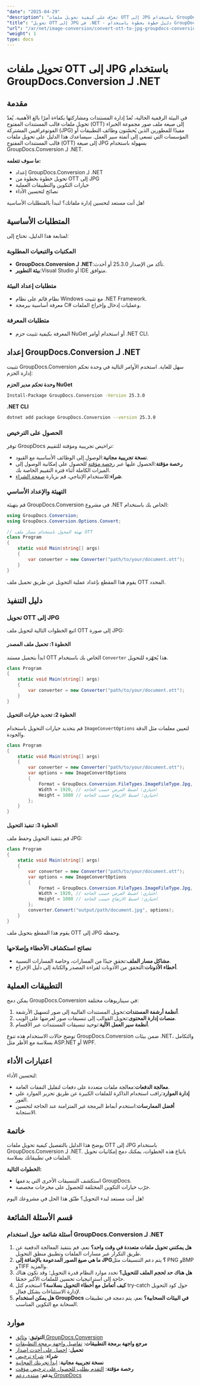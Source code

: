 ```yaml
---
"date": "2025-04-29"
"description": "تعرّف على كيفية تحويل ملفات OTT إلى JPG باستخدام GroupDocs.Conversion لـ .NET. اتبع هذا الدليل خطوة بخطوة لتحويل الملفات بسلاسة."
"title": "تحويل OTT إلى JPG في .NET - دليل خطوة بخطوة باستخدام GroupDocs.Conversion"
"url": "/ar/net/image-conversion/convert-ott-to-jpg-groupdocs-conversion-dotnet/"
"weight": 1
type: docs
---
```

# تحويل ملفات OTT إلى JPG باستخدام GroupDocs.Conversion لـ .NET

## مقدمة
في البيئة الرقمية الحالية، تُعدّ إدارة المستندات ومشاركتها بكفاءة أمرًا بالغ الأهمية. يُعدّ تحويل ملفات قالب المستندات المفتوح (OTT) إلى صيغة ملف صور مجموعة الخبراء الفوتوغرافيين المشتركة (JPG) مفيدًا للمطورين الذين يُحسّنون وظائف التطبيقات أو المؤسسات التي تسعى إلى أتمتة سير العمل. سيساعدك هذا الدليل على تحويل ملفات قالب المستندات المفتوح (OTT) إلى صيغة JPG بسهولة باستخدام GroupDocs.Conversion لـ .NET.

**ما سوف تتعلمه:**
- إعداد GroupDocs.Conversion لـ .NET
- تحويل خطوة بخطوة من OTT إلى JPG
- خيارات التكوين والتطبيقات العملية
- نصائح لتحسين الأداء

هل أنت مستعد لتحسين إدارة ملفاتك؟ لنبدأ بالمتطلبات الأساسية!

## المتطلبات الأساسية
لمتابعة هذا الدليل، تحتاج إلى:

### المكتبات والتبعيات المطلوبة
- **GroupDocs.Conversion لـ .NET**:تأكد من الإصدار 25.3.0 أو أحدث.
- **بيئة التطوير**:Visual Studio أو IDE متوافق.

### متطلبات إعداد البيئة
- نظام قائم على نظام Windows مع تثبيت .NET Framework.
- معرفة أساسية ببرمجة C# وعمليات إدخال وإخراج الملفات.

### متطلبات المعرفة
- المعرفة بكيفية تثبيت حزم NuGet أو استخدام أوامر .NET CLI.

## إعداد GroupDocs.Conversion لـ .NET
تثبيت GroupDocs.Conversion سهل للغاية. استخدم الأوامر التالية في وحدة تحكم إدارة الحزم:

**وحدة تحكم مدير الحزم NuGet**
```bash
Install-Package GroupDocs.Conversion -Version 25.3.0
```

**.NET CLI**
```bash
dotnet add package GroupDocs.Conversion --version 25.3.0
```

### الحصول على الترخيص
توفر GroupDocs تراخيص تجريبية ومؤقتة للتقييم:
- **نسخة تجريبية مجانية**:الوصول إلى الوظائف الأساسية مع القيود.
- **رخصة مؤقتة**:الحصول عليها عبر [رخصة مؤقتة](https://purchase.groupdocs.com/temporary-license/) للحصول على إمكانية الوصول إلى الميزات الكاملة أثناء فترة التقييم الخاصة بك.
- **شراء**:للاستخدام الإنتاجي، قم بزيارة [صفحة الشراء](https://purchase.groupdocs.com/buy).

### التهيئة والإعداد الأساسي
قم بتهيئة GroupDocs.Conversion في مشروع .NET الخاص بك باستخدام:

```csharp
using GroupDocs.Conversion;
using GroupDocs.Conversion.Options.Convert;

// تهيئة المحول باستخدام مسار ملف OTT
class Program
{
    static void Main(string[] args)
    {
        var converter = new Converter("path/to/your/document.ott");
    }
}
```
يقوم هذا المقطع بإعداد عملية التحويل عن طريق تحميل ملف OTT المحدد.

## دليل التنفيذ
### تحويل OTT إلى JPG
اتبع الخطوات التالية لتحويل ملف OTT إلى صورة JPG:

#### الخطوة 1: تحميل ملف المصدر
ابدأ بتحميل مستند OTT الخاص بك باستخدام `Converter` هذا يُجهّزه للتحويل.

```csharp
class Program
{
    static void Main(string[] args)
    {
        var converter = new Converter("path/to/your/document.ott");
    }
}
```

#### الخطوة 2: تحديد خيارات التحويل
قم بتحديد خيارات التحويل باستخدام `ImageConvertOptions` لتعيين معلمات مثل الدقة والجودة.

```csharp
class Program
{
    static void Main(string[] args)
    {
        var converter = new Converter("path/to/your/document.ott");
        var options = new ImageConvertOptions
        {
            Format = GroupDocs.Conversion.FileTypes.ImageFileType.Jpg,
            Width = 1920, // اختياري: اضبط العرض حسب الحاجة
            Height = 1080 // اختياري: اضبط الارتفاع حسب الحاجة
        };
    }
}
```

#### الخطوة 3: تنفيذ التحويل
قم بتنفيذ التحويل وحفظ ملف JPG:

```csharp
class Program
{
    static void Main(string[] args)
    {
        var converter = new Converter("path/to/your/document.ott");
        var options = new ImageConvertOptions
        {
            Format = GroupDocs.Conversion.FileTypes.ImageFileType.Jpg,
            Width = 1920, // اختياري: اضبط العرض حسب الحاجة
            Height = 1080 // اختياري: اضبط الارتفاع حسب الحاجة
        };
        converter.Convert("output/path/document.jpg", options);
    }
}
```
يقوم هذا المقطع بتحويل ملف OTT إلى JPG وحفظه.

### نصائح استكشاف الأخطاء وإصلاحها
- **مشاكل مسار الملف**:تحقق جيدًا من المسارات، وخاصة المسارات النسبية.
- **أخطاء الأذونات**:التحقق من الأذونات لقراءة المصدر والكتابة إلى دليل الإخراج.

## التطبيقات العملية
يمكن دمج GroupDocs.Conversion في سيناريوهات مختلفة:
1. **أنظمة أرشفة المستندات**:تحويل المستندات القالبية إلى صور لتسهيل الأرشفة.
2. **منصات إدارة المحتوى**:تحويل القوالب إلى تنسيقات صور لعرضها على الويب.
3. **أنظمة سير العمل الآلية**:توحيد تنسيقات المستندات عبر الأقسام.

توضح حالات الاستخدام هذه تنوع GroupDocs.Conversion ضمن بيئات .NET، والتكامل بسلاسة مع الأطر مثل ASP.NET أو WPF.

## اعتبارات الأداء
لتحسين الأداء:
- **معالجة الدفعات**:معالجة ملفات متعددة على دفعات لتقليل النفقات العامة.
- **إدارة الموارد**:راقب استخدام الذاكرة للملفات الكبيرة عن طريق تحرير الموارد على الفور.
- **أفضل الممارسات**:استخدم أنماط البرمجة غير المتزامنة عند الحاجة لتحسين الاستجابة.

## خاتمة
يوضح هذا الدليل بالتفصيل كيفية تحويل ملفات OTT إلى JPG باستخدام GroupDocs.Conversion لـ .NET. باتباع هذه الخطوات، يمكنك دمج إمكانيات تحويل الملفات في تطبيقاتك بسلاسة.

**الخطوات التالية:**
- استكشف التنسيقات الأخرى التي يدعمها GroupDocs.
- جرّب خيارات التكوين المختلفة للحصول على مخرجات مخصصة.

هل أنت مستعد لبدء التحويل؟ طبّق هذا الحل في مشروعك اليوم!

## قسم الأسئلة الشائعة
### أسئلة شائعة حول استخدام GroupDocs.Conversion لـ .NET
1. **هل يمكنني تحويل ملفات متعددة في وقت واحد؟** 
   نعم، قم بتنفيذ المعالجة الدفعية عن طريق التكرار عبر مسارات الملفات وتطبيق منطق التحويل.
2. **ما هي صيغ الصور المدعومة بالإضافة إلى JPG؟**
   يتم دعم التنسيقات مثل PNG وBMP وTIFF والمزيد.
3. **هل هناك حد لحجم الملف للتحويل؟**
   تحدد موارد النظام قدرة التحويل؛ وقد تكون هناك حاجة إلى استراتيجيات تحسين للملفات الأكبر حجمًا.
4. **كيف أتعامل مع أخطاء التحويل بسلاسة؟**
   استخدم كتل try-catch حول كود التحويل لإدارة الاستثناءات بشكل فعال.
5. **هل يمكن استخدام GroupDocs في البيئات السحابية؟**
   نعم، يتم دمجه في تطبيقات السحابة مع التكوين المناسب.

## موارد
- **التوثيق**: [وثائق GroupDocs.Conversion](https://docs.groupdocs.com/conversion/net/)
- **مرجع واجهة برمجة التطبيقات**: [تفاصيل واجهة برمجة التطبيقات](https://reference.groupdocs.com/conversion/net/)
- **تحميل**: [احصل على أحدث إصدار](https://releases.groupdocs.com/conversion/net/)
- **شراء**: [شراء ترخيص](https://purchase.groupdocs.com/buy)
- **نسخة تجريبية مجانية**: [ابدأ تجربتك المجانية](https://releases.groupdocs.com/conversion/net/)
- **رخصة مؤقتة**: [التقدم بطلب للحصول على ترخيص مؤقت](https://purchase.groupdocs.com/temporary-license/)
- **يدعم**: [منتدى دعم GroupDocs](https://forum.groupdocs.com/c/conversion/10)